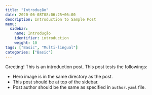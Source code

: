 ```yaml
---
title: "Introdução"
date: 2020-06-08T08:06:25+06:00
description: Introduction to Sample Post
menu:
  sidebar:
    name: Introdução
    identifier: introduction
    weight: 10
tags: ["Basic", "Multi-lingual"]
categories: ["Basic"]
---
```


Greeting! This is an introduction post. This post tests the followings:

- Hero image is in the same directory as the post.
- This post should be at top of the sidebar.
- Post author should be the same as specified in `author.yaml` file.
